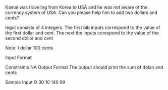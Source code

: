 Kamal was traveling from Korea to USA and he was not aware of the currency system of USA. Can you please help him to add two dollars and cents?

Iegut consists of 4 integers. The first bib inputs correspond to the value of the first dollar and cent. The next the inputs corespond to the value of the second dollar and cent

Note: I dollar 100 cents

Input Format

Constraints
NA
Output Format
The output should print the sum of dolan and cents

Sample Input O
30
10
140
99
